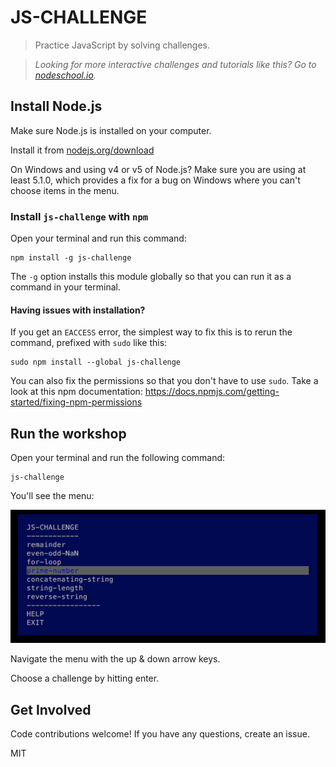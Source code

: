 # JS-CHALLENGE

> Practice JavaScript by solving challenges.  

> _Looking for more interactive challenges and tutorials like this? Go to [nodeschool.io](http://nodeschool.io)._

## Install Node.js

Make sure Node.js is installed on your computer.

Install it from [nodejs.org/download](http://nodejs.org/download)

On Windows and using v4 or v5 of Node.js? Make sure you are using at least 5.1.0, which provides a fix for a bug on Windows where you can't choose items in the menu.

### Install `js-challenge` with `npm`

Open your terminal and run this command:

```
npm install -g js-challenge
```

The `-g` option installs this module globally so that you can run it as a command in your terminal.

#### Having issues with installation?

If you get an `EACCESS` error, the simplest way to fix this is to rerun the command, prefixed with `sudo` like this:

```
sudo npm install --global js-challenge
```

You can also fix the permissions so that you don't have to use `sudo`. Take a look at this npm documentation:
https://docs.npmjs.com/getting-started/fixing-npm-permissions

## Run the workshop

Open your terminal and run the following command:

```
js-challenge
```

You'll see the menu:

![js-challenge screenshot](screenshot.png)

Navigate the menu with the up & down arrow keys.

Choose a challenge by hitting enter.

## Get Involved

Code contributions welcome! If you have any questions, create an issue.

MIT
